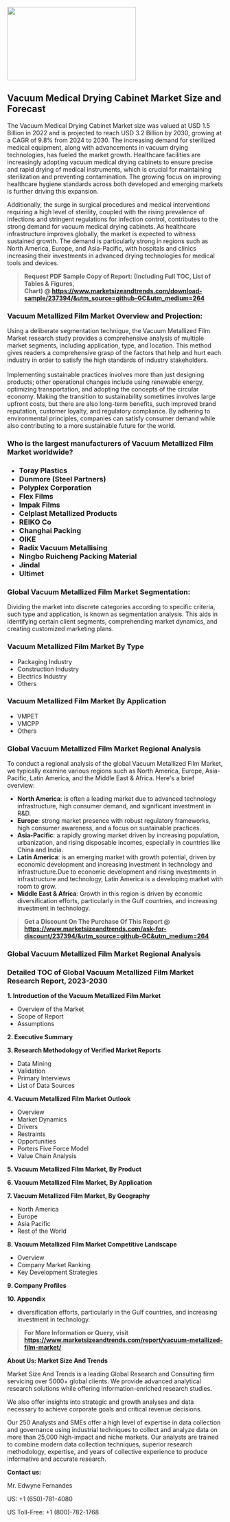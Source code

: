 <p><img class="alignnone size-medium wp-image-20088" src="https://ffe5etoiles.com/wp-content/uploads/2024/12/MST1-300x171.png" alt="" width="300" height="171" /></p><h2>Vacuum Medical Drying Cabinet Market Size and Forecast</h2><p>The Vacuum Medical Drying Cabinet Market size was valued at USD 1.5 Billion in 2022 and is projected to reach USD 3.2 Billion by 2030, growing at a CAGR of 9.8% from 2024 to 2030. The increasing demand for sterilized medical equipment, along with advancements in vacuum drying technologies, has fueled the market growth. Healthcare facilities are increasingly adopting vacuum medical drying cabinets to ensure precise and rapid drying of medical instruments, which is crucial for maintaining sterilization and preventing contamination. The growing focus on improving healthcare hygiene standards across both developed and emerging markets is further driving this expansion.</p><p>Additionally, the surge in surgical procedures and medical interventions requiring a high level of sterility, coupled with the rising prevalence of infections and stringent regulations for infection control, contributes to the strong demand for vacuum medical drying cabinets. As healthcare infrastructure improves globally, the market is expected to witness sustained growth. The demand is particularly strong in regions such as North America, Europe, and Asia-Pacific, with hospitals and clinics increasing their investments in advanced drying technologies for medical tools and devices.</p></p><blockquote id="" class=""><strong>Request PDF Sample Copy of Report: (Including Full TOC, List of Tables &amp; Figures, Chart)&nbsp;@&nbsp;<strong><a href="https://www.marketsizeandtrends.com/download-sample/237394/&utm_source=github-GC&utm_medium=264" target="_blank">https://www.marketsizeandtrends.com/download-sample/237394/&utm_source=github-GC&utm_medium=264</a></strong></strong></blockquote><h3 id="" class="">Vacuum Metallized Film Market&nbsp;Overview and Projection:</h3><p id="" class="">Using a deliberate segmentation technique, the Vacuum Metallized Film Market research study provides a comprehensive analysis of multiple market segments, including application, type, and location. This method gives readers a comprehensive grasp of the factors that help and hurt each industry in order to satisfy the high standards of industry stakeholders. <br /> <br />Implementing sustainable practices involves more than just designing products; other operational changes include using renewable energy, optimizing transportation, and adopting the concepts of the circular economy. Making the transition to sustainability sometimes involves large upfront costs, but there are also long-term benefits, such improved brand reputation, customer loyalty, and regulatory compliance. By adhering to environmental principles, companies can satisfy consumer demand while also contributing to a more sustainable future for the world.</p><h3 id="" class="">Who is the largest manufacturers of&nbsp;Vacuum Metallized Film Market worldwide?</h3><h3 class=""><p><ul><li>Toray Plastics </li><li> Dunmore (Steel Partners) </li><li> Polyplex Corporation </li><li> Flex Films </li><li> Impak Films </li><li> Celplast Metallized Products </li><li> REIKO Co </li><li> Changhai Packing </li><li> OIKE </li><li> Radix Vacuum Metallising </li><li> Ningbo Ruicheng Packing Material </li><li> Jindal </li><li> Ultimet</li></ul></p></h3><h3 id="" class="">Global&nbsp;Vacuum Metallized Film Market Segmentation:</h3><p id="" class="">Dividing the market into discrete categories according to specific criteria, such type and application, is known as segmentation analysis. This aids in identifying certain client segments, comprehending market dynamics, and creating customized marketing plans.</p><h3 id="" class="">Vacuum Metallized Film Market&nbsp;By Type</h3><p><p><ul><li>Packaging Industry</li><li> Construction Industry</li><li> Electrics Industry</li><li> Others</p></li></ul></p></p><h3 id="" class="">Vacuum Metallized Film Market&nbsp;By Application</h3><p class=""><p><ul><li>VMPET</li><li> VMCPP</li><li> Others</li></ul></p></p><h3 id="" class="">Global Vacuum Metallized Film Market Regional Analysis</h3><p id="" class="">To conduct a regional analysis of the global Vacuum Metallized Film Market, we typically examine various regions such as North America, Europe, Asia-Pacific, Latin America, and the Middle East &amp; Africa. Here's a brief overview:</p><ul><li><strong>North America</strong>: is often a leading market due to advanced technology infrastructure, high consumer demand, and significant investment in R&amp;D.</li><li><strong>Europe</strong>: strong market presence with robust regulatory frameworks, high consumer awareness, and a focus on sustainable practices.</li><li><strong>Asia-Pacific</strong>: a rapidly growing market driven by increasing population, urbanization, and rising disposable incomes, especially in countries like China and India.</li><li><strong>Latin America</strong>: is an emerging market with growth potential, driven by economic development and increasing investment in technology and infrastructure.Due to economic development and rising investments in infrastructure and technology, Latin America is a developing market with room to grow.</li><li><strong>Middle East &amp; Africa</strong>: Growth in this region is driven by economic diversification efforts, particularly in the Gulf countries, and increasing investment in technology.</li></ul><blockquote id="" class=""><strong>Get a Discount On The Purchase Of This Report @ <strong><a href="https://www.marketsizeandtrends.com/ask-for-discount/237394/&utm_source=github-GC&utm_medium=264" target="_blank">https://www.marketsizeandtrends.com/ask-for-discount/237394/&utm_source=github-GC&utm_medium=264</a></strong></strong></blockquote><h3 id="" class="">Global Vacuum Metallized Film Market Regional Analysis</h3><h3 id="" class="">Detailed TOC of Global Vacuum Metallized Film Market Research Report, 2023-2030</h3><p id="" class=""><strong>1. Introduction of the Vacuum Metallized Film Market</strong></p><ul><li>Overview of the Market</li><li>Scope of Report</li><li>Assumptions</li></ul><p id="" class=""><strong>2. Executive Summary</strong></p><p id="" class=""><strong>3. Research Methodology of Verified Market Reports</strong></p><ul><li>Data Mining</li><li>Validation</li><li>Primary Interviews</li><li>List of Data Sources</li></ul><p id="" class=""><strong>4. Vacuum Metallized Film Market Outlook</strong></p><ul><li>Overview</li><li>Market Dynamics</li><li>Drivers</li><li>Restraints</li><li>Opportunities</li><li>Porters Five Force Model</li><li>Value Chain Analysis</li></ul><p id="" class=""><strong>5. Vacuum Metallized Film Market, By Product</strong></p><p id="" class=""><strong>6. Vacuum Metallized Film Market, By Application</strong></p><p id="" class=""><strong>7. Vacuum Metallized Film Market, By Geography</strong></p><ul><li>North America</li><li>Europe</li><li>Asia Pacific</li><li>Rest of the World</li></ul><p id="" class=""><strong>8. Vacuum Metallized Film Market Competitive Landscape</strong></p><ul><li>Overview</li><li>Company Market Ranking</li><li>Key Development Strategies</li></ul><p id="" class=""><strong>9. Company Profiles</strong></p><p id="" class=""><strong>10. Appendix</strong></p><ul><li>diversification efforts, particularly in the Gulf countries, and increasing investment in technology.</li></ul><blockquote id="" class=""><strong>For More Information or Query, visit <strong><strong><a href="https://www.marketsizeandtrends.com/report/vacuum-metallized-film-market/" target="_blank">https://www.marketsizeandtrends.com/report/vacuum-metallized-film-market/</a></strong></strong></strong></blockquote><p id="" class=""><strong>About Us: Market Size And Trends</strong></p><p id="" class="">Market Size And Trends is a leading Global Research and Consulting firm servicing over 5000+ global clients. We provide advanced analytical research solutions while offering information-enriched research studies.</p><p id="" class="">We also offer insights into strategic and growth analyses and data necessary to achieve corporate goals and critical revenue decisions.</p><p id="" class="">Our 250 Analysts and SMEs offer a high level of expertise in data collection and governance using industrial techniques to collect and analyze data on more than 25,000 high-impact and niche markets. Our analysts are trained to combine modern data collection techniques, superior research methodology, expertise, and years of collective experience to produce informative and accurate research.</p><p id="" class=""><strong>Contact us:</strong></p><p id="" class="">Mr. Edwyne Fernandes</p><p id="" class="">US: +1 (650)-781-4080</p><p id="" class="">US Toll-Free: +1 (800)-782-1768</p>
